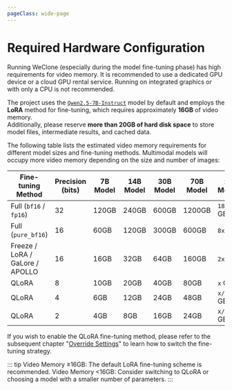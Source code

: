 ```yaml
---
pageClass: wide-page
---
```

# Required Hardware Configuration

Running WeClone (especially during the model fine-tuning phase) has high requirements for video memory. It is recommended to use a dedicated GPU device or a cloud GPU rental service. Running on integrated graphics or with only a CPU is not recommended.

The project uses the [`Qwen2.5-7B-Instruct`](https://www.modelscope.cn/models/Qwen/Qwen2.5-7B-Instruct) model by default and employs the **LoRA** method for fine-tuning, which requires approximately **16GB** of video memory.<br>
Additionally, please reserve **more than 20GB of hard disk space** to store model files, intermediate results, and cached data.

The following table lists the estimated video memory requirements for different model sizes and fine-tuning methods. Multimodal models will occupy more video memory depending on the size and number of images:

| Fine-tuning Method | Precision (bits) | 7B Model | 14B Model | 30B Model | 70B Model | `x`B Model |
|---|---|---|---|---|---|---|
| Full (`bf16` / `fp16`) | 32 | 120GB | 240GB | 600GB | 1200GB | `18x` GB |
| Full (`pure_bf16`) | 16 | 60GB | 120GB | 300GB | 600GB | `8x` GB |
| Freeze / LoRA / GaLore / APOLLO | 16 | 16GB | 32GB | 64GB | 160GB | `2x` GB |
| QLoRA | 8 | 10GB | 20GB | 40GB | 80GB | `x` GB |
| QLoRA | 4 | 6GB | 12GB | 24GB | 48GB | `x/2` GB |
| QLoRA | 2 | 4GB | 8GB | 16GB | 24GB | `x/4` GB |


If you wish to enable the QLoRA fine-tuning method, please refer to the subsequent chapter "[Override Settings](override-settings.md)" to learn how to switch the fine-tuning strategy.

::: tip
Video Memory ≥16GB: The default LoRA fine-tuning scheme is recommended.
Video Memory <16GB: Consider switching to QLoRA or choosing a model with a smaller number of parameters.
:::